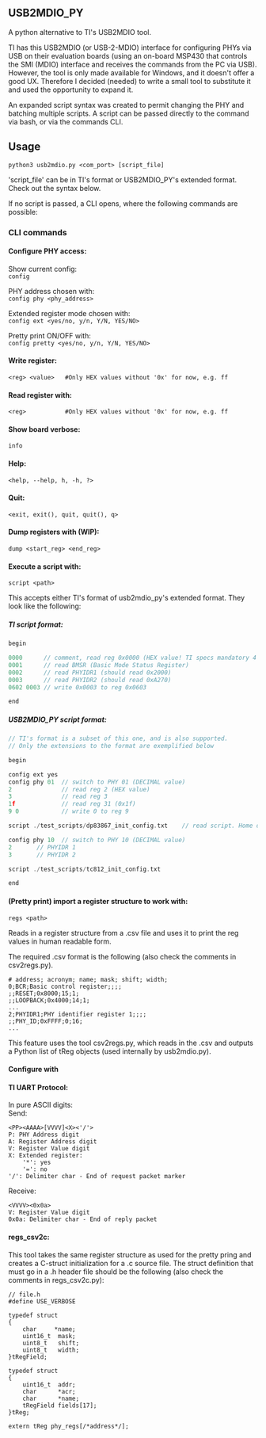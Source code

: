 ## USB2MDIO_PY

A python alternative to TI's USB2MDIO tool.

TI has this USB2MDIO (or USB-2-MDIO) interface for configuring PHYs via USB on their evaluation boards (using an on-board MSP430 that controls the SMI (MDIO) interface and receives the commands from the PC via USB).
However, the tool is only made available for Windows, and it doesn't offer a good UX.
Therefore I decided (needed) to write a small tool to substitute it and used the opportunity to expand it.

An expanded script syntax was created to permit changing the PHY and batching multiple scripts.
A script can be passed directly to the command via bash, or via the commands CLI.

## Usage

`python3 usb2mdio.py <com_port> [script_file]`

'script_file' can be in TI's format or USB2MDIO_PY's extended format.
Check out the syntax below.

If no script is passed, a CLI opens, where the following commands are possible:

### CLI commands
#### Configure PHY access:

Show current config: \
`config`

PHY address chosen with:\
`config phy <phy_address>`

Extended register mode chosen with:\
`config ext <yes/no, y/n, Y/N, YES/NO>`

Pretty print ON/OFF with:\
`config pretty <yes/no, y/n, Y/N, YES/NO>`

#### Write register:
`<reg> <value>   #Only HEX values without '0x' for now, e.g. ff`

#### Read register with:
`<reg>           #Only HEX values without '0x' for now, e.g. ff`

#### Show board verbose:
`info`

#### Help:
`<help, --help, h, -h, ?>`

#### Quit:
`<exit, exit(), quit, quit(), q>`

#### Dump registers with (WIP):
`dump <start_reg> <end_reg>`

#### Execute a script with:
`script <path>`

This accepts either TI's format of usb2mdio_py's extended format. They look like the following:

##### TI script format:
```c
begin

0000      // comment, read reg 0x0000 (HEX value! TI specs mandatory 4 digits, but this tools accepts any number of digits)
0001      // read BMSR (Basic Mode Status Register)
0002      // read PHYIDR1 (should read 0x2000)
0003      // read PHYIDR2 (should read 0xA270)
0602 0003 // write 0x0003 to reg 0x0603

end
```

##### USB2MDIO_PY script format:
```c
// TI's format is a subset of this one, and is also supported.
// Only the extensions to the format are exemplified below

begin

config ext yes
config phy 01  // switch to PHY 01 (DECIMAL value)
2              // read reg 2 (HEX value)
3              // read reg 3
1f             // read reg 31 (0x1f)
9 0            // write 0 to reg 9

script ./test_scripts/dp83867_init_config.txt    // read script. Home directory is where the python script is running...

config phy 10  // switch to PHY 10 (DECIMAL value)
2       // PHYIDR 1
3       // PHYIDR 2

script ./test_scripts/tc812_init_config.txt

end
```

#### (Pretty print) import a register structure to work with:
`regs <path>`

Reads in a register structure from a .csv file and uses it to print the reg values in human readable form.

The required .csv format is the following (also check the comments in csv2regs.py).
```
# address; acronym; name; mask; shift; width;
0;BCR;Basic control register;;;;
;;RESET;0x8000;15;1;
;;LOOPBACK;0x4000;14;1;
...
2;PHYIDR1;PHY identifier register 1;;;;
;;PHY_ID;0xFFFF;0;16;
...
```

This feature uses the tool csv2regs.py, which reads in the .csv and outputs a Python list of tReg objects (used internally by usb2mdio.py).

#### Configure with

#### TI UART Protocol:
In pure ASCII digits:\
Send:
```
<PP><AAAA>[VVVV]<X><'/'>
P: PHY Address digit
A: Register Address digit
V: Register Value digit
X: Extended register:
    '*': yes
    '=': no
'/': Delimiter char - End of request packet marker
```
Receive:
```
<VVVV><0x0a>
V: Register Value digit
0x0a: Delimiter char - End of reply packet
```

#### regs_csv2c:
This tool takes the same register structure as used for the pretty pring and creates a C-struct initialization for a .c source file.
The struct definition that must go in a .h header file should be the following (also check the comments in regs_csv2c.py):

```
// file.h
#define USE_VERBOSE

typedef struct
{
    char     *name;
    uint16_t  mask;
    uint8_t   shift;
    uint8_t   width;
}tRegField;

typedef struct
{
    uint16_t  addr;
    char      *acr;
    char      *name;
    tRegField fields[17];
}tReg;

extern tReg phy_regs[/*address*/];
```

<!---
Ideas/TODO:
Use files for verbose dump of registers: represent as class/structure like Basic_Control_Reg.Master_!Slave
Maybe we could use the format/code from Unix drivers...?
Maybe the same as for C?
0. Accept commands and parse them (COM connect)
1. COM connect and RW COM port
2. Get USB2MDIO sequences for write/read
-->
